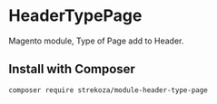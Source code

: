 # HeaderTypePage
Magento module, Type of Page add to Header.


## Install with Composer
`composer require strekoza/module-header-type-page`
